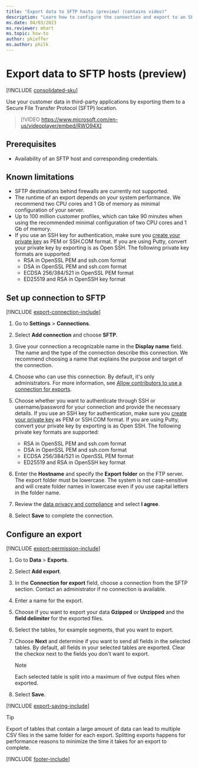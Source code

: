 ```yaml
---
title: "Export data to SFTP hosts (preview) (contains video)"
description: "Learn how to configure the connection and export to an SFTP location."
ms.date: 04/03/2023
ms.reviewer: mhart
ms.topic: how-to
author: pkieffer
ms.author: philk
---
```


# Export data to SFTP hosts (preview)

[!INCLUDE [consolidated-sku](./includes/consolidated-sku.md)]

Use your customer data in third-party applications by exporting them to a Secure File Transfer Protocol (SFTP) location.

> [!VIDEO https://www.microsoft.com/en-us/videoplayer/embed/RWO94X]

## Prerequisites

- Availability of an SFTP host and corresponding credentials.

## Known limitations

- SFTP destinations behind firewalls are currently not supported.
- The runtime of an export depends on your system performance. We recommend two CPU cores and 1 Gb of memory as minimal configuration of your server.
- Up to 100 million customer profiles, which can take 90 minutes when using the recommended minimal configuration of two CPU cores and 1 Gb of memory.
- If you use an SSH key for authentication, make sure you [create your private key](/azure/virtual-machines/linux/create-ssh-keys-detailed#basic-example) as PEM or SSH.COM format. If you are using Putty, convert your private key by exporting is as Open SSH. The following private key formats are supported:
  - RSA in OpenSSL PEM and ssh.com format
  - DSA in OpenSSL PEM and ssh.com format
  - ECDSA 256/384/521 in OpenSSL PEM format
  - ED25519 and RSA in OpenSSH key format

## Set up connection to SFTP

[!INCLUDE [export-connection-include](includes/export-connection-admn.md)]

1. Go to **Settings** > **Connections**.

1. Select **Add connection** and choose **SFTP**.

1. Give your connection a recognizable name in the **Display name** field. The name and the type of the connection describe this connection. We recommend choosing a name that explains the purpose and target of the connection.

1. Choose who can use this connection. By default, it's only administrators. For more information, see [Allow contributors to use a connection for exports](connections.md#allow-contributors-to-use-a-connection-for-exports).

1. Choose whether you want to authenticate through SSH or username/password for your connection and provide the necessary details. If you use an SSH key for authentication, make sure you [create your private key](/azure/virtual-machines/linux/create-ssh-keys-detailed#basic-example) as PEM or SSH.COM format. If you are using Putty, convert your private key by exporting is as Open SSH. The following private key formats are supported:
   - RSA in OpenSSL PEM and ssh.com format
   - DSA in OpenSSL PEM and ssh.com format
   - ECDSA 256/384/521 in OpenSSL PEM format
   - ED25519 and RSA in OpenSSH key format

1. Enter the **Hostname** and specify the **Export folder** on the FTP server. The export folder must be lowercase. The system is not case-sensitive and will create folder names in lowercase even if you use capital letters in the folder name.

1. Review the [data privacy and compliance](connections.md#data-privacy-and-compliance) and select **I agree**.

1. Select **Save** to complete the connection.

## Configure an export

[!INCLUDE [export-permission-include](includes/export-permission.md)]

1. Go to **Data** > **Exports**.

1. Select **Add export**.

1. In the **Connection for export** field, choose a connection from the SFTP section. Contact an administrator if no connection is available.

1. Enter a name for the export.

1. Choose if you want to export your data **Gzipped** or **Unzipped** and the **field delimiter** for the exported files.

1. Select the tables, for example segments, that you want to export.
2. Choose **Next** and determine if you want to send all fields in the selected tables. By default, all fields in your selected tables are exported. Clear the checkox next to the fields you don't want to export.

   > [!NOTE]
   > Each selected table is split into a maximum of five output files when exported.

1. Select **Save**.

[!INCLUDE [export-saving-include](includes/export-saving.md)]

> [!TIP]
> Export of tables that contain a large amount of data can lead to multiple CSV files in the same folder for each export. Splitting exports happens for performance reasons to minimize the time it takes for an export to complete.

[!INCLUDE [footer-include](includes/footer-banner.md)]
